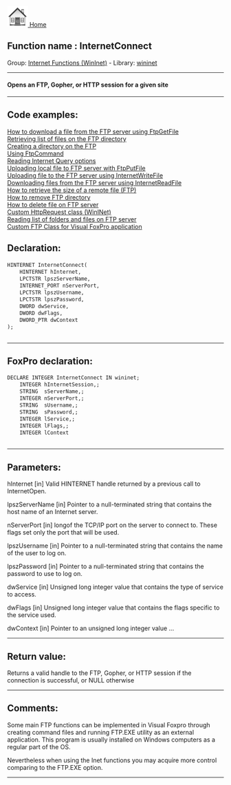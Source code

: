 [<img src="../../images/home.png"> Home ](https://github.com/VFPX/Win32API)  

## Function name : InternetConnect
Group: [Internet Functions (WinInet)](../../functions_group.md#Internet_Functions_(WinInet))  -  Library: [wininet](../../Libraries.md#wininet)  
***  


#### Opens an FTP, Gopher, or HTTP session for a given site
***  


## Code examples:
[How to download a file from the FTP server using FtpGetFile](../../samples/sample_043.md)  
[Retrieving list of files on the FTP directory](../../samples/sample_046.md)  
[Creating a directory on the FTP](../../samples/sample_047.md)  
[Using FtpCommand](../../samples/sample_059.md)  
[Reading Internet Query options](../../samples/sample_060.md)  
[Uploading local file to FTP server with FtpPutFile](../../samples/sample_061.md)  
[Uploading file to the FTP server using InternetWriteFile](../../samples/sample_062.md)  
[Downloading files from the FTP server using InternetReadFile](../../samples/sample_063.md)  
[How to retrieve the size of a remote file (FTP)](../../samples/sample_069.md)  
[How to remove FTP directory](../../samples/sample_070.md)  
[How to delete file on FTP server](../../samples/sample_071.md)  
[Custom HttpRequest class (WinINet)](../../samples/sample_185.md)  
[Reading list of folders and files on FTP server](../../samples/sample_340.md)  
[Custom FTP Class for Visual FoxPro application](../../samples/sample_344.md)  

## Declaration:
```foxpro  
HINTERNET InternetConnect(
    HINTERNET hInternet,
    LPCTSTR lpszServerName,
    INTERNET_PORT nServerPort,
    LPCTSTR lpszUsername,
    LPCTSTR lpszPassword,
    DWORD dwService,
    DWORD dwFlags,
    DWORD_PTR dwContext
);
  
```  
***  


## FoxPro declaration:
```foxpro  
DECLARE INTEGER InternetConnect IN wininet;
	INTEGER hInternetSession,;
	STRING  sServerName,;
	INTEGER nServerPort,;
	STRING  sUsername,;
	STRING  sPassword,;
	INTEGER lService,;
	INTEGER lFlags,;
	INTEGER lContext
  
```  
***  


## Parameters:
hInternet
[in] Valid HINTERNET handle returned by a previous call to InternetOpen.

lpszServerName
[in] Pointer to a null-terminated string that contains the host name of an Internet server.

nServerPort
[in] longof the TCP/IP port on the server to connect to. These flags set only the port that will be used.

lpszUsername
[in] Pointer to a null-terminated string that contains the name of the user to log on.

lpszPassword
[in] Pointer to a null-terminated string that contains the password to use to log on.

dwService
[in] Unsigned long integer value that contains the type of service to access.

dwFlags
[in] Unsigned long integer value that contains the flags specific to the service used.

dwContext
[in] Pointer to an unsigned long integer value ...  
***  


## Return value:
Returns a valid handle to the FTP, Gopher, or HTTP session if the connection is successful, or NULL otherwise  
***  


## Comments:
Some main FTP functions can be implemented in Visual Foxpro through creating command files and running FTP.EXE utility as an external application. This program is usually installed on Windows computers as a regular part of the OS.   
  
Nevertheless when using the Inet functions you may acquire more control comparing to the FTP.EXE option.  
  
***  


